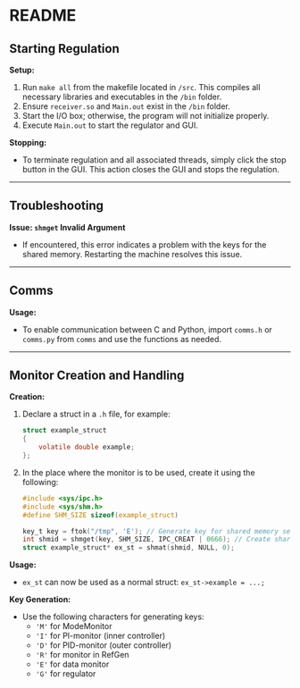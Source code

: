 # README

## Starting Regulation

**Setup:**
1. Run `make all` from the makefile located in `/src`. This compiles all necessary libraries and executables in the `/bin` folder.
2. Ensure `receiver.so` and `Main.out` exist in the `/bin` folder.
3. Start the I/O box; otherwise, the program will not initialize properly.
4. Execute `Main.out` to start the regulator and GUI.

**Stopping:**
- To terminate regulation and all associated threads, simply click the stop button in the GUI. This action closes the GUI and stops the regulation.

---

## Troubleshooting

**Issue: `shmget` Invalid Argument**
- If encountered, this error indicates a problem with the keys for the shared memory. Restarting the machine resolves this issue.

---

## Comms

**Usage:**
- To enable communication between C and Python, import `comms.h` or `comms.py` from `comms` and use the functions as needed.

---

## Monitor Creation and Handling

**Creation:**
1. Declare a struct in a `.h` file, for example:

    ```c
    struct example_struct
    {
        volatile double example;
    };
    ```

2. In the place where the monitor is to be used, create it using the following:

    ```c
    #include <sys/ipc.h>
    #include <sys/shm.h>
    #define SHM_SIZE sizeof(example_struct)

    key_t key = ftok("/tmp", 'E'); // Generate key for shared memory segment
    int shmid = shmget(key, SHM_SIZE, IPC_CREAT | 0666); // Create shared memory with appropriate permission
    struct example_struct* ex_st = shmat(shmid, NULL, 0);
    ```

**Usage:**
- `ex_st` can now be used as a normal struct: `ex_st->example = ...;`

**Key Generation:**
- Use the following characters for generating keys:
  - `'M'` for ModeMonitor
  - `'I'` for PI-monitor (inner controller)
  - `'D'` for PID-monitor (outer controller)
  - `'R'` for monitor in RefGen
  - `'E'` for data monitor
  - `'G'` for regulator

